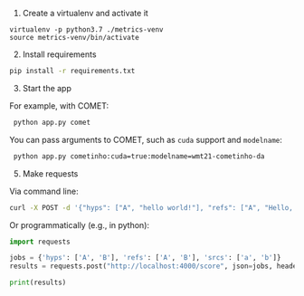 1. Create a virtualenv and activate it

```
virtualenv -p python3.7 ./metrics-venv
source metrics-venv/bin/activate
```

2. Install requirements

```bash
pip install -r requirements.txt
```

3. Start the app

For example, with COMET:

```bash
 python app.py comet
```

You can pass arguments to COMET, such as `cuda` support and `modelname`:

```bash
 python app.py cometinho:cuda=true:modelname=wmt21-cometinho-da
```


5. Make requests

Via command line:

```bash
curl -X POST -d '{"hyps": ["A", "hello world!"], "refs": ["A", "Hello, World!"], "srcs": ["a", "Ola, mundo!"]}' -H "Content-Type: application/json" -v localhost:4000/score
```

Or programmatically (e.g., in python):

```python
import requests

jobs = {'hyps': ['A', 'B'], 'refs': ['A', 'B'], 'srcs': ['a', 'b']}
results = requests.post("http://localhost:4000/score", json=jobs, headers={'Content-Type': 'application/json'}).json()

print(results)
```
